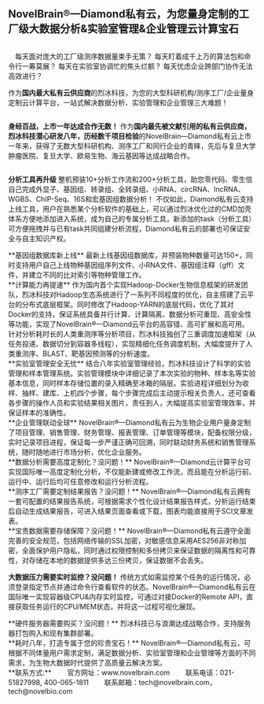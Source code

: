 ## NovelBrain®—Diamond私有云，为您量身定制的工厂级大数据分析&实验室管理&企业管理云计算宝石

<div style="text-align:center"><img data-src="1.jpg" width="500px" ></img>
</div>

　每天面对庞大的工厂级测序数据量束手无策？
     每天盯着成千上万的算法包和命令行一筹莫展？
     每天在实验室协调忙的焦头烂额？
     每天忧虑企业跨部门协作无法高效进行？
     
   作为**国内最大私有云供应商**的烈冰科技，为您的大型科研机构/测序工厂/企业量身定制云计算平台，一站式解决数据分析、实验管理和企业管理三大难题！
    
<div style="text-align:center"><img data-src="2.jpg" width="500px" ></img>
</div>

**身经百战，上市一年达成合作无数！**
    作为**国内最先被文献引用的私有云供应商，烈冰科技潜心研发八年，历经数千项目检验**的NovelBrain—Diamond私有云上市一年来，获得了无数大型科研机构、测序工厂和同行企业的青睐，先后与复旦大学肿瘤医院、复旦大学、欧易生物、海云基因等达成战略合作。

   <div style="text-align:center"><img data-src="3.jpg" width="500px" ></img>
</div>
   
**分析工具再升级**
      整机预装10+分析工作流和200+分析工具，助您零代码、零生信自己完成外显子、基因组、转录组、全转录组、小RNA、circRNA、lncRNA、WGBS、ChIP-Seq、16S和宏基因组数据分析！ 
      不仅如此，Diamond私有云支持上线工具，用户在熟悉某个分析软件的基础上，可以通过烈冰优化过的CMD加壳体系方便地添加进入系统，成为自己的专属分析工具，新添加的task（分析工具）可方便拖拽并与已有task共同组建分析流程，Diamond私有云的部署也可保证安全与自主知识产权。

 <div style="text-align:center"><img data-src="4.png" width="500px" ></img>
</div> 
**基因组数据库新上线**
      最新上线基因组数据库，并预装物种数量可达150+，同时支持用户自己上线物种基因组序列文件、小RNA文件、基因组注释（gff）文件，并建立不同的比对索引等物种管理工作。

  <div style="text-align:center"><img data-src="5.png" width="500px" ></img>
</div> 
**计算能力再提速**
      作为国内首个实现Hadoop-Docker生物信息框架的研发团队，烈冰科技对Hadoop生态系统进行了一系列不同程度的优化，自主搭建了云平台的分布式底层框架。同时修改了Hadoop-YARN的底层代码，优化了其对Docker的支持，保证系统具备并行计算、计算隔离、数据分析可重现、高安全性等功能，实现了NovelBrain®—Diamond云平台的高容错、高可扩展和高可用。
      针对分析耗时长的人类重测序等分析项目，烈冰科技独创了三重调度加速框架（从任务投递、数据切分到容器多线程），实现精细化任务调度机制，大幅度提升了人类重测序、BLAST、靶基因预测等的分析速度。

  <div style="text-align:center"><img data-src="6.jpg" width="500px" ></img>
</div>
**实验室管理安全无忧**
      结合八年实验室管理经验，烈冰科技设计了科学的实验管理和样本管理系统。实验管理模块中详细记录了本次实验的物种、样本名等实验基本信息，同时样本存储位置的录入精确至冰箱的隔层。实验进程详细划分为收样、抽样、建库、上机四个步骤，每个步骤完成后主动提示相关负责人，还可查看各步骤的操作人员和实验结果相关图片，责任到人，大幅提高实验室管理效率，并保证样本的准确性。

 <div style="text-align:center"><img data-src="7.png" width="500px" ></img>
</div>

 <div style="text-align:center"><img data-src="8.png" width="500px" ></img>
</div>
**企业管理联动全球**
  NovelBrain®—Diamond私有云为生物企业用户量身定制了项目管理、销售管理、财务管理、报表管理、订单管理等模块，配备权限分级，实时记录项目进程，保证每一步严谨正确可回溯，同时联动财务系统和销售管理系统，随时随地进行市场分析，优化企业服务。

  <div style="text-align:center"><img data-src="9.png" width="500px" ></img>
</div>
**数据分析需要高度定制化？没问题！**
  NovelBrain®—Diamond云计算平台可实现国际唯一高度定制化分析，不仅能新建或修改工作流，而且能在分析运行前、运行中、运行后均可任意修改和运行分析流程。

  <div style="text-align:center"><img data-src="10.gif" width="500px" ></img>
</div>
**测序工厂需要定制结果报告？没问题！**
  NovelBrain®—Diamond私有云拥有一套可配置的结果报告系统，可根据需求个性化设计结果报告样式，分析运行结束后自动生成结果报告，可进入结果页面查看或下载，图表均能直接用于SCI文章发表。

  <div style="text-align:center"><img data-src="11.png" width="500px" ></img>
</div>
**宝贵数据需要存储保障？没问题！**
  NovelBrain®—Diamond私有云遵守全面完善的安全规范，包括网络传输的SSL加密，对敏感信息采用AES256非对称加密，全面保护用户隐私，同时通过权限控制和多份拷贝来保证数据的隔离性和可靠性，对存储在本地的数据提供多达三份拷贝，保证数据不会丢失。

**大数据压力需要实时监控？没问题！** 
  传统方式如需监控某个任务的运行情况，必须登录指定节点并通过命令行查看软件的状态。NovelBrain®—Diamond私有云在国际唯一实现容器级CPU&内存实时监控，可通过对接Docker的Remote API，直接获取任务运行的CPU/MEM状态，并将这一过程可视化展现。

<div style="text-align:center"><img data-src="12.gif" width="400px" ></img>
</div>
**硬件服务器需要购买？没问题！**
      烈冰科技已与浪潮达成战略合作，支持服务器打包购入和现有集群部署。
<div style="text-align:center"><img data-src="13.jpg" width="400px" ></img>
</div>
**耗时八年，打造专属于您的珍贵宝石！**
  NovelBrain®—Diamond私有云，可根据不同体量用户需求定制，满足数据分析、实验室管理和企业管理等方面的不同需求，为生物大数据时代提供了高质量云解决方案。 
  <div style="text-align:center"><img data-src="14.jpg" width="400px" ></img>
</div>
**联系方式:**
　　官方网址：www.novelbrain.com
　　联系电话：021-51827998, 400-065-1811
　　联系邮箱：tech@novelbrain.com，tech@novelbio.com



